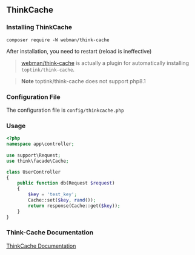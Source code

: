 ## ThinkCache

### Installing ThinkCache  
`composer require -W webman/think-cache`

After installation, you need to restart (reload is ineffective)


> [webman/think-cache](https://www.workerman.net/plugin/15) is actually a plugin for automatically installing `toptink/think-cache`.

> **Note**
> toptink/think-cache does not support php8.1
  
### Configuration File

The configuration file is `config/thinkcache.php`

### Usage

```php
<?php
namespace app\controller;
  
use support\Request;
use think\facade\Cache;

class UserController
{
    public function db(Request $request)
    {
        $key = 'test_key';
        Cache::set($key, rand());
        return response(Cache::get($key));
    }
}
```
### Think-Cache Documentation

[ThinkCache Documentation](https://github.com/top-think/think-cache)
